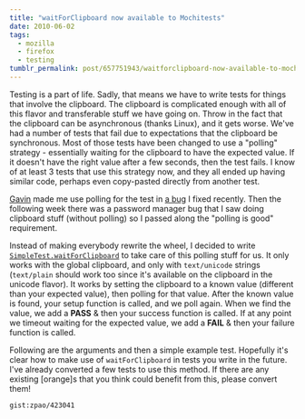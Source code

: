```yaml
---
title: "waitForClipboard now available to Mochitests"
date: 2010-06-02
tags:
  - mozilla
  - firefox
  - testing
tumblr_permalink: post/657751943/waitforclipboard-now-available-to-mochitests
---
```


Testing is a part of life. Sadly, that means we have to write tests for things that involve the clipboard. The clipboard is complicated enough with all of this flavor and transferable stuff we have going on. Throw in the fact that the clipboard can be asynchronous (thanks Linux), and it gets worse. We've had a number of tests that fail due to expectations that the clipboard be synchronous. Most of those tests have been changed to use a "polling" strategy - essentially waiting for the clipboard to have the expected value. If it doesn't have the right value after a few seconds, then the test fails. I know of at least 3 tests that use this strategy now, and they all ended up having similar code, perhaps even copy-pasted directly from another test.

[Gavin](http://www.gavinsharp.com/) made me use polling for the test in [a bug](https://bugzilla.mozilla.org/show_bug.cgi?id=556061) I fixed recently. Then the following week there was a password manager bug that I saw doing clipboard stuff (without polling) so I passed along the "polling is good" requirement.

Instead of making everybody rewrite the wheel, I decided to write [`SimpleTest.waitForClipboard`](https://bugzilla.mozilla.org/show_bug.cgi?id=567870) to take care of this polling stuff for us. It only works with the global clipboard, and only with `text/unicode` strings (`text/plain` should work too since it's available on the clipboard in the unicode flavor). It works by setting the clipboard to a known value (different than your expected value), then polling for that value. After the known value is found, your setup function is called, and we poll again. When we find the value, we add a **PASS** & then your success function is called. If at any point we timeout waiting for the expected value, we add a **FAIL** & then your failure function is called.

Following are the arguments and then a simple example test. Hopefully it's clear how to make use of `waitForClipboard` in tests you write in the future. I've already converted a few tests to use this method. If there are any existing [orange]s that you think could benefit from this, please convert them!

`gist:zpao/423041`
